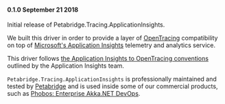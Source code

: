 #### 0.1.0 September 21 2018 ####
Initial release of Petabridge.Tracing.ApplicationInsights.

We built this driver in order to provide a layer of [OpenTracing](http://opentracing.io/) compatibility on top of [Microsoft's Application Insights](https://azure.microsoft.com/en-us/services/application-insights/) telemetry and analytics service.

This driver follows [the Application Insights to OpenTracing conventions](https://docs.microsoft.com/en-us/azure/application-insights/application-insights-correlation#open-tracing-and-application-insights) outlined by the Application Insights team.

`Petabridge.Tracing.ApplicationInsights` is professionally maintained and tested by [Petabridge](http://petabridge.com/) and is used inside some of our commercial products, such as [Phobos: Enterprise Akka.NET DevOps](https://phobos.petabridge.com/).